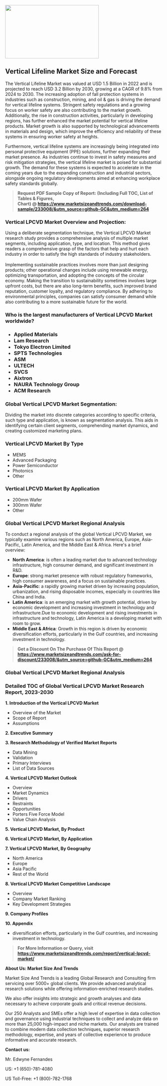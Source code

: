 <p><img class="alignnone size-medium wp-image-20088" src="https://ffe5etoiles.com/wp-content/uploads/2024/12/MST1-300x171.png" alt="" width="300" height="171" /></p><h2>Vertical Lifeline Market Size and Forecast</h2><p>The Vertical Lifeline Market was valued at USD 1.5 Billion in 2022 and is projected to reach USD 3.2 Billion by 2030, growing at a CAGR of 9.8% from 2024 to 2030. The increasing adoption of fall protection systems in industries such as construction, mining, and oil & gas is driving the demand for vertical lifeline systems. Stringent safety regulations and a growing focus on worker safety are also contributing to the market growth. Additionally, the rise in construction activities, particularly in developing regions, has further enhanced the market potential for vertical lifeline products. Market growth is also supported by technological advancements in materials and design, which improve the efficiency and reliability of these systems in ensuring worker safety at heights.</p><p>Furthermore, vertical lifeline systems are increasingly being integrated into personal protective equipment (PPE) solutions, further expanding their market presence. As industries continue to invest in safety measures and risk mitigation strategies, the vertical lifeline market is poised for substantial growth. The demand for these systems is expected to accelerate in the coming years due to the expanding construction and industrial sectors, alongside ongoing regulatory developments aimed at enhancing workplace safety standards globally.</p></p><blockquote id="" class=""><strong>Request PDF Sample Copy of Report: (Including Full TOC, List of Tables &amp; Figures, Chart)&nbsp;@&nbsp;<strong><a href="https://www.marketsizeandtrends.com/download-sample/233008/&utm_source=github-GC&utm_medium=264" target="_blank">https://www.marketsizeandtrends.com/download-sample/233008/&utm_source=github-GC&utm_medium=264</a></strong></strong></blockquote><h3 id="" class="">Vertical LPCVD Market&nbsp;Overview and Projection:</h3><p id="" class="">Using a deliberate segmentation technique, the Vertical LPCVD Market research study provides a comprehensive analysis of multiple market segments, including application, type, and location. This method gives readers a comprehensive grasp of the factors that help and hurt each industry in order to satisfy the high standards of industry stakeholders. <br /> <br />Implementing sustainable practices involves more than just designing products; other operational changes include using renewable energy, optimizing transportation, and adopting the concepts of the circular economy. Making the transition to sustainability sometimes involves large upfront costs, but there are also long-term benefits, such improved brand reputation, customer loyalty, and regulatory compliance. By adhering to environmental principles, companies can satisfy consumer demand while also contributing to a more sustainable future for the world.</p><h3 id="" class="">Who is the largest manufacturers of&nbsp;Vertical LPCVD Market worldwide?</h3><h3 class=""><p><ul><li>Applied Materials </li><li> Lam Research </li><li> Tokyo Electron Limited </li><li> SPTS Technologies </li><li> ASM </li><li> ULTECH </li><li> SVCS </li><li> Aixtron </li><li> NAURA Technology Group </li><li> ACM Research</li></ul></p></h3><h3 id="" class="">Global&nbsp;Vertical LPCVD Market Segmentation:</h3><p id="" class="">Dividing the market into discrete categories according to specific criteria, such type and application, is known as segmentation analysis. This aids in identifying certain client segments, comprehending market dynamics, and creating customized marketing plans.</p><h3 id="" class="">Vertical LPCVD Market&nbsp;By Type</h3><p><p><ul><li>MEMS</li><li> Advanced Packaging</li><li> Power Semiconductor</li><li> Photonics</li><li> Other</p></li></ul></p></p><h3 id="" class="">Vertical LPCVD Market&nbsp;By Application</h3><p class=""><p><ul><li>200mm Wafer</li><li> 300mm Wafer</li><li> Other</li></ul></p></p><h3 id="" class="">Global Vertical LPCVD Market Regional Analysis</h3><p id="" class="">To conduct a regional analysis of the global Vertical LPCVD Market, we typically examine various regions such as North America, Europe, Asia-Pacific, Latin America, and the Middle East &amp; Africa. Here's a brief overview:</p><ul><li><strong>North America</strong>: is often a leading market due to advanced technology infrastructure, high consumer demand, and significant investment in R&amp;D.</li><li><strong>Europe</strong>: strong market presence with robust regulatory frameworks, high consumer awareness, and a focus on sustainable practices.</li><li><strong>Asia-Pacific</strong>: a rapidly growing market driven by increasing population, urbanization, and rising disposable incomes, especially in countries like China and India.</li><li><strong>Latin America</strong>: is an emerging market with growth potential, driven by economic development and increasing investment in technology and infrastructure.Due to economic development and rising investments in infrastructure and technology, Latin America is a developing market with room to grow.</li><li><strong>Middle East &amp; Africa</strong>: Growth in this region is driven by economic diversification efforts, particularly in the Gulf countries, and increasing investment in technology.</li></ul><blockquote id="" class=""><strong>Get a Discount On The Purchase Of This Report @ <strong><a href="https://www.marketsizeandtrends.com/ask-for-discount/233008/&utm_source=github-GC&utm_medium=264" target="_blank">https://www.marketsizeandtrends.com/ask-for-discount/233008/&utm_source=github-GC&utm_medium=264</a></strong></strong></blockquote><h3 id="" class="">Global Vertical LPCVD Market Regional Analysis</h3><h3 id="" class="">Detailed TOC of Global Vertical LPCVD Market Research Report, 2023-2030</h3><p id="" class=""><strong>1. Introduction of the Vertical LPCVD Market</strong></p><ul><li>Overview of the Market</li><li>Scope of Report</li><li>Assumptions</li></ul><p id="" class=""><strong>2. Executive Summary</strong></p><p id="" class=""><strong>3. Research Methodology of Verified Market Reports</strong></p><ul><li>Data Mining</li><li>Validation</li><li>Primary Interviews</li><li>List of Data Sources</li></ul><p id="" class=""><strong>4. Vertical LPCVD Market Outlook</strong></p><ul><li>Overview</li><li>Market Dynamics</li><li>Drivers</li><li>Restraints</li><li>Opportunities</li><li>Porters Five Force Model</li><li>Value Chain Analysis</li></ul><p id="" class=""><strong>5. Vertical LPCVD Market, By Product</strong></p><p id="" class=""><strong>6. Vertical LPCVD Market, By Application</strong></p><p id="" class=""><strong>7. Vertical LPCVD Market, By Geography</strong></p><ul><li>North America</li><li>Europe</li><li>Asia Pacific</li><li>Rest of the World</li></ul><p id="" class=""><strong>8. Vertical LPCVD Market Competitive Landscape</strong></p><ul><li>Overview</li><li>Company Market Ranking</li><li>Key Development Strategies</li></ul><p id="" class=""><strong>9. Company Profiles</strong></p><p id="" class=""><strong>10. Appendix</strong></p><ul><li>diversification efforts, particularly in the Gulf countries, and increasing investment in technology.</li></ul><blockquote id="" class=""><strong>For More Information or Query, visit <strong><strong><a href="https://www.marketsizeandtrends.com/report/vertical-lpcvd-market/" target="_blank">https://www.marketsizeandtrends.com/report/vertical-lpcvd-market/</a></strong></strong></strong></blockquote><p id="" class=""><strong>About Us: Market Size And Trends</strong></p><p id="" class="">Market Size And Trends is a leading Global Research and Consulting firm servicing over 5000+ global clients. We provide advanced analytical research solutions while offering information-enriched research studies.</p><p id="" class="">We also offer insights into strategic and growth analyses and data necessary to achieve corporate goals and critical revenue decisions.</p><p id="" class="">Our 250 Analysts and SMEs offer a high level of expertise in data collection and governance using industrial techniques to collect and analyze data on more than 25,000 high-impact and niche markets. Our analysts are trained to combine modern data collection techniques, superior research methodology, expertise, and years of collective experience to produce informative and accurate research.</p><p id="" class=""><strong>Contact us:</strong></p><p id="" class="">Mr. Edwyne Fernandes</p><p id="" class="">US: +1 (650)-781-4080</p><p id="" class="">US Toll-Free: +1 (800)-782-1768</p>
